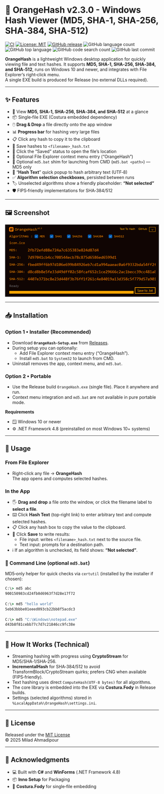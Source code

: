 # 🍊 OrangeHash v2.3.0 - Windows Hash Viewer (MD5, SHA‑1, SHA‑256, SHA‑384, SHA‑512)

[![CI](https://github.com/xcodz/OrangeHash/actions/workflows/ci.yml/badge.svg)](https://github.com/xcodz/OrangeHash/actions)
[![License: MIT](https://img.shields.io/badge/License-MIT-blue.svg)](./LICENSE)
[![GitHub release](https://img.shields.io/github/v/release/xcodz/OrangeHash.svg)](https://github.com/xcodz/OrangeHash/releases)
<img alt="GitHub language count" src="https://img.shields.io/github/languages/count/xcodz/OrangeHash">
<img alt="GitHub top language" src="https://img.shields.io/github/languages/top/xcodz/OrangeHash">
<img alt="GitHub code search count" src="https://img.shields.io/github/search?query=OrangeHash">
<img alt="GitHub last commit" src="https://img.shields.io/github/last-commit/xcodz/OrangeHash">

**OrangeHash** is a lightweight Windows desktop application for quickly viewing file and text hashes. 
It supports **MD5, SHA‑1, SHA‑256, SHA‑384, and SHA‑512**, runs on Windows 10 and newer, and integrates with File Explorer’s right‑click menu.  
A single EXE build is produced for Release (no external DLLs required).

---

## ✨ Features
- 🔐 View **MD5, SHA‑1, SHA‑256, SHA‑384, and SHA‑512** at a glance
- 📦 Single‑file EXE (Costura embedded dependency)
- 🖱️ **Drag & Drop** a file directly onto the app window
- 📊 **Progress bar** for hashing very large files
- 📋 Click any hash to copy it to the clipboard
- 💾 Save hashes to `<filename>_hash.txt`
- 📂 Click the “Saved” status to open the file’s location
- 🧩 Optional File Explorer context menu entry (“OrangeHash”)
- 🧰 Optional `md5.bat` shim for launching from CMD (`md5.bat <path>`) — MD5 only
- 📝 “**Hash Text**” quick popup to hash arbitrary text (UTF‑8)
- ✅ **Algorithm selection checkboxes**, persisted between runs
- 🏷️ Unselected algorithms show a friendly placeholder: **“Not selected”**
- 🛡️ FIPS‑friendly implementations for SHA‑384/512

---

## 🖼️ Screenshot

<p align="center">
  <img src="https://github.com/xcodz/OrangeHash/blob/main/docs/screenshot.png" alt="OrangeHash Screenshot" width="571"/>
</p>

---

## 📥 Installation

### Option 1 • Installer (Recommended)
- Download **`OrangeHash-Setup.exe`** from [Releases](https://github.com/xcodz/OrangeHash/releases).
- During setup you can optionally:
  - Add File Explorer context menu entry (“OrangeHash”).
  - Install `md5.bat` to `System32` to launch from CMD.
- Uninstall removes the app, context menu, and `md5.bat`.

### Option 2 • Portable
- Use the Release build `OrangeHash.exe` (single file). Place it anywhere and run.
- Context menu integration and `md5.bat` are not available in pure portable mode.

**Requirements**
- 🪟 Windows 10 or newer  
- ⚙️ .NET Framework 4.8 (preinstalled on most Windows 10+ systems)

---

## 🚀 Usage

### From File Explorer
- Right‑click any file → **OrangeHash**  
  The app opens and computes selected hashes.

### In the App
- 🖐️ **Drag and drop** a file onto the window, or click the filename label to **select a file**.
- ⌨️ Click **Hash Text** (top‑right link) to enter arbitrary text and compute selected hashes.
- 📋 Click any hash box to copy the value to the clipboard.
- 💾 Click **Save** to write results:
  - File input: writes `<filename>_hash.txt` next to the source file.
  - Text input: prompts for a destination path.
- ℹ️ If an algorithm is unchecked, its field shows: **“Not selected”**.

### 🧪 Command Line (optional `md5.bat`)
MD5‑only helper for quick checks via `certutil` (installed by the installer if chosen):

```bat
C:\> md5 abc
900150983cd24fb0d6963f7d28e17f72

C:\> md5 "hello world"
5eb63bbbe01eeed093cb22bb8f5acdc3

C:\> md5 "C:\Windows\notepad.exe"
d43b8f81cebb77c7d7c21846cc9fc38e
```

---

## 🧠 How It Works (Technical)
- Streaming hashing with progress using **CryptoStream** for MD5/SHA‑1/SHA‑256.
- **IncrementalHash** for SHA‑384/512 to avoid TransformBlock/CryptoStream quirks; prefers CNG when available (FIPS‑friendly).
- Text hashing uses direct `ComputeHash(UTF‑8 bytes)` for all algorithms.
- The core library is embedded into the EXE via **Costura.Fody** in Release builds.
- Settings (selected algorithms) stored in `%LocalAppData%\OrangeHash\settings.ini`.

---

## 📄 License
Released under the [MIT License](./LICENSE)  
© 2025 Milad Ahmadipour

---

## 🙌 Acknowledgments
- 💻 Built with **C#** and **WinForms** (.NET Framework 4.8)  
- 📦 **Inno Setup** for Packaging  
- 🧵 **Costura.Fody** for single‑file embedding


